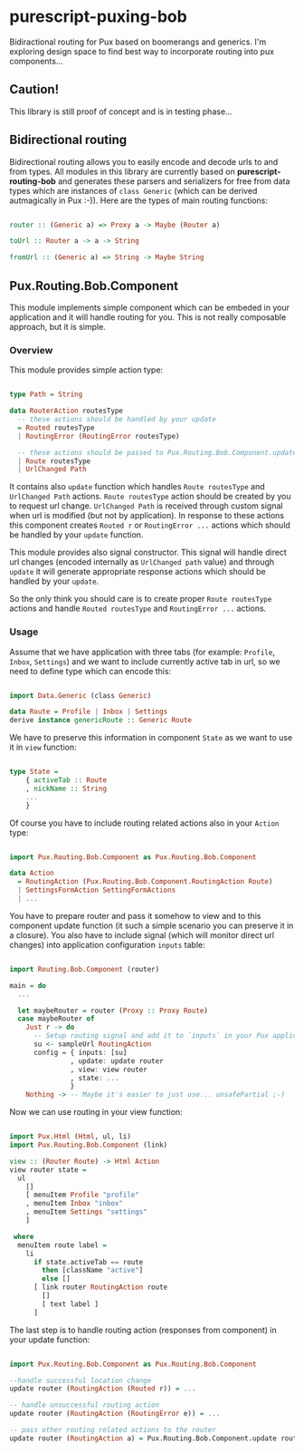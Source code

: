 # purescript-puxing-bob

Bidiractional routing for Pux based on boomerangs and generics. I'm exploring design space to find best way to incorporate routing into pux components...

## Caution!

This library is still proof of concept and is in testing phase...

## Bidirectional routing

Bidirectional routing allows you to easily encode and decode urls to and from types. All modules in this library are currently based on __purescript-routing-bob__ and generates these parsers and serializers for free from data types which are instances of `class Generic` (which can be derived autmagically in Pux :-)).
Here are the types of main routing functions:

```purescript

router :: (Generic a) => Proxy a -> Maybe (Router a)

toUrl :: Router a -> a -> String

fromUrl :: (Generic a) => String -> Maybe String

```

## Pux.Routing.Bob.Component

This module implements simple component which can be embeded in your application and it will handle routing for you. This is not really composable approach, but it is simple.

### Overview

This module provides simple action type:

```purescript

type Path = String

data RouterAction routesType
  -- these actions should be handled by your update
  = Routed routesType
  | RoutingError (RoutingError routesType)

  -- these actions should be passed to Pux.Routing.Bob.Component.update
  | Route routesType
  | UrlChanged Path

```

It contains also `update` function which handles `Route routesType` and `UrlChanged Path` actions. `Route routesType` action should be created by you to request url change. `UrlChanged Path` is received through custom signal when url is modified (but not by application). In response to these actions this component creates `Routed r` or `RoutingError ...` actions which should be handled by your `update` function.

This module provides also signal constructor. This signal will handle direct url changes (encoded internally as `UrlChanged path` value) and through `update` it will generate appropriate response actions which should be handled by your `update`.

So the only think you should care is to create proper `Route routesType` actions and handle `Routed routesType` and `RoutingError ...` actions.

### Usage

Assume that we have application with three tabs (for example: `Profile`, `Inbox`, `Settings`) and we want to include currently active tab in url, so we need to define type which can encode this:

```purescript

import Data.Generic (class Generic)

data Route = Profile | Inbox | Settings
derive instance genericRoute :: Generic Route

```

We have to preserve this information in component `State` as we want to use it in `view` function:

```purescript

type State =
    { activeTab :: Route
    , nickName :: String
    ...
    }

```

Of course you have to include routing related actions also in your `Action` type:

```purescript

import Pux.Routing.Bob.Component as Pux.Routing.Bob.Component

data Action
  = RoutingAction (Pux.Routing.Bob.Component.RoutingAction Route)
  | SettingsFormAction SettingFormActions
  | ...

```


You have to prepare router and pass it somehow to view and to this component update function (it such a simple scenario you can preserve it in a closure).
You also have to include signal (which will monitor direct url changes) into application configuration `inputs` table:

```purescript

import Routing.Bob.Component (router)

main = do
  ...

  let maybeRouter = router (Proxy :: Proxy Route)
  case maybeRouter of
    Just r -> do
      -- Setup routing signal and add it to `inputs` in your Pux application config:
      su <- sampleUrl RoutingAction
      config = { inputs: [su]
               , update: update router
               , view: view router
               , state: ...
               }
    Nothing -> -- Maybe it's easier to just use... unsafePartial ;-)

```

Now we can use routing in your view function:

```purescript

import Pux.Html (Html, ul, li)
import Pux.Routing.Bob.Component (link)

view :: (Router Route) -> Html Action
view router state =
  ul
    []
    [ menuItem Profile "profile"
    , menuItem Inbox "inbox"
    , menuItem Settings "settings"
    ]

 where
  menuItem route label =
    li
      if state.activeTab == route
        then [className "active"]
        else []
      [ link router RoutingAction route
        []
        [ text label ]
      ]

```

The last step is to handle routing action (responses from component) in your update function:

```purescript

import Pux.Routing.Bob.Component as Pux.Routing.Bob.Component

--handle successful location change
update router (RoutingAction (Routed r)) = ...

-- handle unsuccessful routing action
update router (RoutingAction (RoutingError e)) = ...

-- pass other routing related actions to the router
update router (RoutingAction a) = Pux.Routing.Bob.Component.update router a

```


